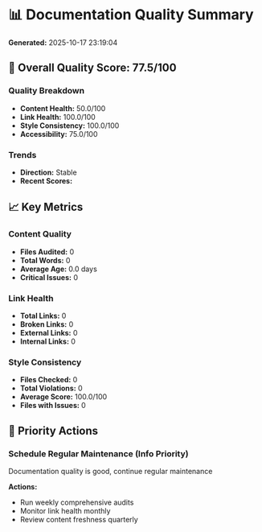 # 📊 Documentation Quality Summary

**Generated:** 2025-10-17 23:19:04

## 🎯 Overall Quality Score: 77.5/100

### Quality Breakdown
- **Content Health:** 50.0/100
- **Link Health:** 100.0/100
- **Style Consistency:** 100.0/100
- **Accessibility:** 75.0/100

### Trends
- **Direction:** Stable
- **Recent Scores:** 

## 📈 Key Metrics

### Content Quality
- **Files Audited:** 0
- **Total Words:** 0
- **Average Age:** 0.0 days
- **Critical Issues:** 0

### Link Health
- **Total Links:** 0
- **Broken Links:** 0
- **External Links:** 0
- **Internal Links:** 0

### Style Consistency
- **Files Checked:** 0
- **Total Violations:** 0
- **Average Score:** 100.0/100
- **Files with Issues:** 0

## 🎯 Priority Actions

### Schedule Regular Maintenance (Info Priority)
Documentation quality is good, continue regular maintenance

**Actions:**
- Run weekly comprehensive audits
- Monitor link health monthly
- Review content freshness quarterly

